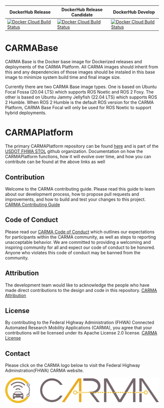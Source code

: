 | DockerHub Release | DockerHub Release Candidate | DockerHub Develop |
|------|-----|-----|
[![Docker Cloud Build Status](https://img.shields.io/docker/cloud/build/usdotfhwastol/carma-base?label=Docker%20Build&logo=232496ED)](https://hub.docker.com/repository/docker/usdotfhwastol/carma-base) | [![Docker Cloud Build Status](https://img.shields.io/docker/cloud/build/usdotfhwastolcandidate/carma-base?label=Docker%20Build&logo=232496ED)](https://hub.docker.com/repository/docker/usdotfhwastolcandidate/carma-base) | [![Docker Cloud Build Status](https://img.shields.io/docker/cloud/build/usdotfhwastoldev/carma-base?label=Docker%20Build&logo=232496ED)](https://hub.docker.com/repository/docker/usdotfhwastoldev/carma-base)


# CARMABase
CARMA Base is the Docker base image for Dockerized releases and deployments of the CARMA Platform. All CARMA images should inherit from this and any dependencies of those images should be instaled in this base image to minimize system build time and final image size.

Currently there are two CARMA Base image types. One is based on Ubuntu Focal Fossa (20.04 LTS) which supports ROS Noetic and ROS 2 Foxy. 
The other is based on Ubuntu Jammy Jellyfish (22.04 LTS) which supports ROS 2 Humble.
When ROS 2 Humble is the default ROS version for the CARMA Platform, CARMA Base Focal will only be used for ROS Noetic to support hybrid deployments.

# CARMAPlatform
The primary CARMAPlatform repository can be found [here](https://github.com/usdot-fhwa-stol/carma-platform) and is part of the [USDOT FHWA STOL](https://github.com/usdot-fhwa-stol/)
github organization. Documentation on how the CARMAPlatform functions, how it will evolve over time, and how you can contribute can be found at the above links as well

## Contribution
Welcome to the CARMA contributing guide. Please read this guide to learn about our development process, how to propose pull requests and improvements, and how to build and test your changes to this project. [CARMA Contributing Guide](https://github.com/usdot-fhwa-stol/carma-platform/blob/develop/Contributing.md) 

## Code of Conduct 
Please read our [CARMA Code of Conduct](https://github.com/usdot-fhwa-stol/carma-platform/blob/develop/Code_of_Conduct.md) which outlines our expectations for participants within the CARMA community, as well as steps to reporting unacceptable behavior. We are committed to providing a welcoming and inspiring community for all and expect our code of conduct to be honored. Anyone who violates this code of conduct may be banned from the community.

## Attribution
The development team would like to acknowledge the people who have made direct contributions to the design and code in this repository. [CARMA Attribution](https://github.com/usdot-fhwa-stol/carma-platform/blob/develop/ATTRIBUTION.txt) 

## License
By contributing to the Federal Highway Administration (FHWA) Connected Automated Research Mobility Applications (CARMA), you agree that your contributions will be licensed under its Apache License 2.0 license. [CARMA License](https://github.com/usdot-fhwa-stol/carma-platform/blob/develop/docs/License.md) 

## Contact
Please click on the CARMA logo below to visit the Federal Highway Adminstration(FHWA) CARMA website.

[![CARMA Image](https://raw.githubusercontent.com/usdot-fhwa-stol/carma-platform/develop/docs/image/CARMA_icon.png)](https://highways.dot.gov/research/research-programs/operations/CARMA)
